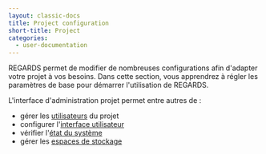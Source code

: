 ```yaml
---
layout: classic-docs
title: Project configuration
short-title: Project
categories:
  - user-documentation
---
```



REGARDS permet de modifier de nombreuses configurations afin d'adapter votre projet à vos besoins. Dans cette section, vous apprendrez à régler les paramètres de base pour démarrer l'utilisation de REGARDS.


L'interface d'administration projet permet entre autres de :
 - gérer les [utilisateurs](/user-documentation/2-project-configuration/users/) du projet
 - configurer l'[interface utilisateur](/user-documentation/2-project-configuration/user-configuration/)
 - vérifier l'[état du système](/user-documentation/2-project-configuration/microservices/)
 - gérer les [espaces de stockage](/user-documentation/2-project-configuration/storage-configuration)